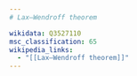 ```yaml
---
# Lax–Wendroff theorem

wikidata: Q3527110
msc_classification: 65
wikipedia_links:
  - "[[Lax–Wendroff theorem]]"
---
```

